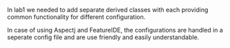 In lab1 we needed to add separate derived classes with each providing common functionality for different configuration.

In case of using Aspectj and FeatureIDE, the configurations are handled in a seperate config file and are use friendly and easily understandable.
